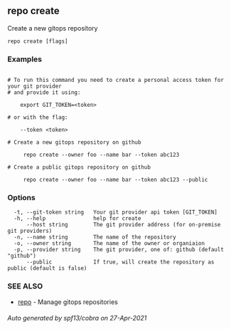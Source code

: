 ## repo create

Create a new gitops repository

```
repo create [flags]
```

### Examples

```

# To run this command you need to create a personal access token for your git provider
# and provide it using:
    
    export GIT_TOKEN=<token>

# or with the flag:
    
    --token <token>

# Create a new gitops repository on github
    
     repo create --owner foo --name bar --token abc123

# Create a public gitops repository on github
    
     repo create --owner foo --name bar --token abc123 --public

```

### Options

```
  -t, --git-token string   Your git provider api token [GIT_TOKEN]
  -h, --help               help for create
      --host string        The git provider address (for on-premise git providers)
  -n, --name string        The name of the repository
  -o, --owner string       The name of the owner or organiaion
  -p, --provider string    The git provider, one of: github (default "github")
      --public             If true, will create the repository as public (default is false)
```

### SEE ALSO

* [repo](repo.md)	 - Manage gitops repositories

###### Auto generated by spf13/cobra on 27-Apr-2021
